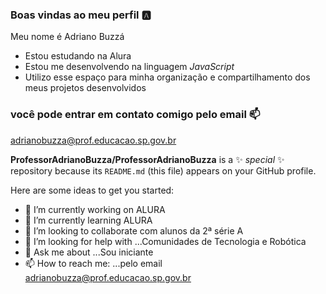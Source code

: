 ### Boas vindas ao meu perfil 🅰️

Meu nome é Adriano Buzzá

- Estou estudando na Alura
- Estou me desenvolvendo na linguagem _JavaScript_
- Utilizo esse espaço para minha organização e compartilhamento dos meus projetos desenvolvidos

### você pode entrar em contato comigo pelo email 📫

adrianobuzza@prof.educacao.sp.gov.br

**ProfessorAdrianoBuzza/ProfessorAdrianoBuzza** is a ✨ _special_ ✨ repository because its `README.md` (this file) appears on your GitHub profile.

Here are some ideas to get you started:

- 🔭 I’m currently working on ALURA
- 🌱 I’m currently learning ALURA
- 👯 I’m looking to collaborate com alunos da 2ª série A
- 🤔 I’m looking for help with ...Comunidades de Tecnologia e Robótica
- 💬 Ask me about ...Sou iniciante
- 📫 How to reach me: ...pelo email adrianobuzza@prof.educacao.sp.gov.br
